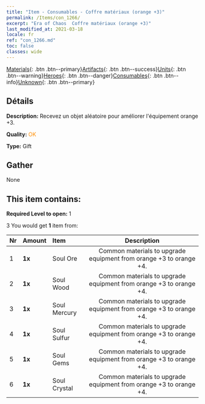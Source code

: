 ```yaml
---
title: "Item - Consumables - Coffre matériaux (orange +3)"
permalink: /Items/con_1266/
excerpt: "Era of Chaos  Coffre matériaux (orange +3)"
last_modified_at: 2021-03-18
locale: fr
ref: "con_1266.md"
toc: false
classes: wide
---
```

 [Materials](/fr/Items/){: .btn .btn--primary}[Artifacts](/fr/Items/Artifacts/){: .btn .btn--success}[Units](/fr/Items/Units/){: .btn .btn--warning}[Heroes](/fr/Items/Heroes/){: .btn .btn--danger}[Consumables](/fr/Items/Consumables/){: .btn .btn--info}[Unknown](/fr/Items/Unknown/){: .btn .btn--primary}

## Détails
 **Description:** Recevez un objet aléatoire pour améliorer l'équipement orange +3.

 **Quality:** <span style="color: #FF8C00">OK</span>

 **Type:** Gift

## Gather

  None

## This item contains:

 **Required Level to open:** 1

 3 You would get **1** item  from:

  | Nr | Amount |     Item    | Description |
  |:---|:-------|:------------|:-----------:|
  | 1 |  **1x** | Soul Ore | Common materials to upgrade equipment from orange +3 to orange +4.  | 
  | 2 |  **1x** | Soul Wood | Common materials to upgrade equipment from orange +3 to orange +4.  | 
  | 3 |  **1x** | Soul Mercury | Common materials to upgrade equipment from orange +3 to orange +4.  | 
  | 4 |  **1x** | Soul Sulfur | Common materials to upgrade equipment from orange +3 to orange +4.  | 
  | 5 |  **1x** | Soul Gems | Common materials to upgrade equipment from orange +3 to orange +4.  | 
  | 6 |  **1x** | Soul Crystal | Common materials to upgrade equipment from orange +3 to orange +4.  | 
